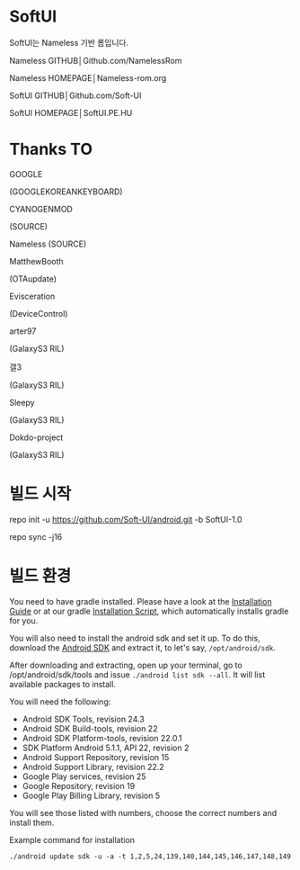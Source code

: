 SoftUI
=========================
SoftUI는 Nameless 기반 롬입니다.

Nameless GITHUB│Github.com/NamelessRom

Nameless HOMEPAGE│Nameless-rom.org

SoftUI GITHUB│Github.com/Soft-UI

SoftUI HOMEPAGE│SoftUI.PE.HU

Thanks TO
=========================
GOOGLE

(GOOGLEKOREANKEYBOARD)

CYANOGENMOD

(SOURCE)

Nameless
(SOURCE)

MatthewBooth

(OTAupdate)

Evisceration

(DeviceControl)

arter97

(GalaxyS3 RIL)

갤3

(GalaxyS3 RIL)

Sleepy

(GalaxyS3 RIL)

Dokdo-project

(GalaxyS3 RIL)

빌드 시작
=========================

repo init -u https://github.com/Soft-UI/android.git -b SoftUI-1.0

repo sync -j16

빌드 환경
=========================

You need to have gradle installed. Please have a look at the [Installation Guide](https://docs.gradle.org/current/userguide/installation.html) or at our gradle [Installation Script](https://github.com/NamelessRom/android_vendor_nameless/blob/n-2.1/tools/installation/install-gradle.sh), which automatically installs gradle for you.


You will also need to install the android sdk and set it up. To do this, download the [Android SDK]() and extract it, to let's say, ```/opt/android/sdk```.

After downloading and extracting, open up your terminal, go to /opt/android/sdk/tools and issue ```./android list sdk --all```. It will list available packages to install.

You will need the following:

  * Android SDK Tools, revision 24.3
  * Android SDK Build-tools, revision 22
  * Android SDK Platform-tools, revision 22.0.1
  * SDK Platform Android 5.1.1, API 22, revision 2
  * Android Support Repository, revision 15
  * Android Support Library, revision 22.2
  * Google Play services, revision 25
  * Google Repository, revision 19
  * Google Play Billing Library, revision 5

You will see those listed with numbers, choose the correct numbers and install them.

Example command for installation

```
./android update sdk -u -a -t 1,2,5,24,139,140,144,145,146,147,148,149
```
